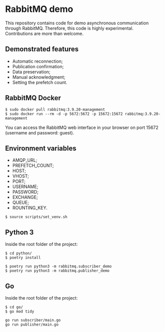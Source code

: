 # RabbitMQ demo

This repository contains code for demo asynchronous communication through RabbitMQ. Therefore, this code is highly experimental. Contributions are more than welcome.

## Demonstrated features
- Automatic reconnection;
- Publication confirmation;
- Data preservation;
- Manual acknowledgment;
- Setting the prefetch count.

## RabbitMQ Docker
```
$ sudo docker pull rabbitmq:3.9.20-management
$ sudo docker run --rm -d -p 5672:5672 -p 15672:15672 rabbitmq:3.9.20-management
```
You can access the RabbitMQ web interface in your browser on port 15672 (username and password: guest).

## Environment variables
- AMQP_URL;
- PREFETCH_COUNT;
- HOST;
- VHOST;
- PORT;
- USERNAME;
- PASSWORD;
- EXCHANGE;
- QUEUE;
- ROUNTING_KEY.

```
$ source scripts/set_venv.sh
```

## Python 3
Inside the root folder of the project:
```
$ cd python/
$ poetry install
```

```
$ poetry run python3 -m rabbitmq.subscriber_demo
$ poetry run python3 -m rabbitmq.publisher_demo
```

## Go
Inside the root folder of the project:
```
$ cd go/
$ go mod tidy
```
```
go run subscriber/main.go
go run publisher/main.go
```